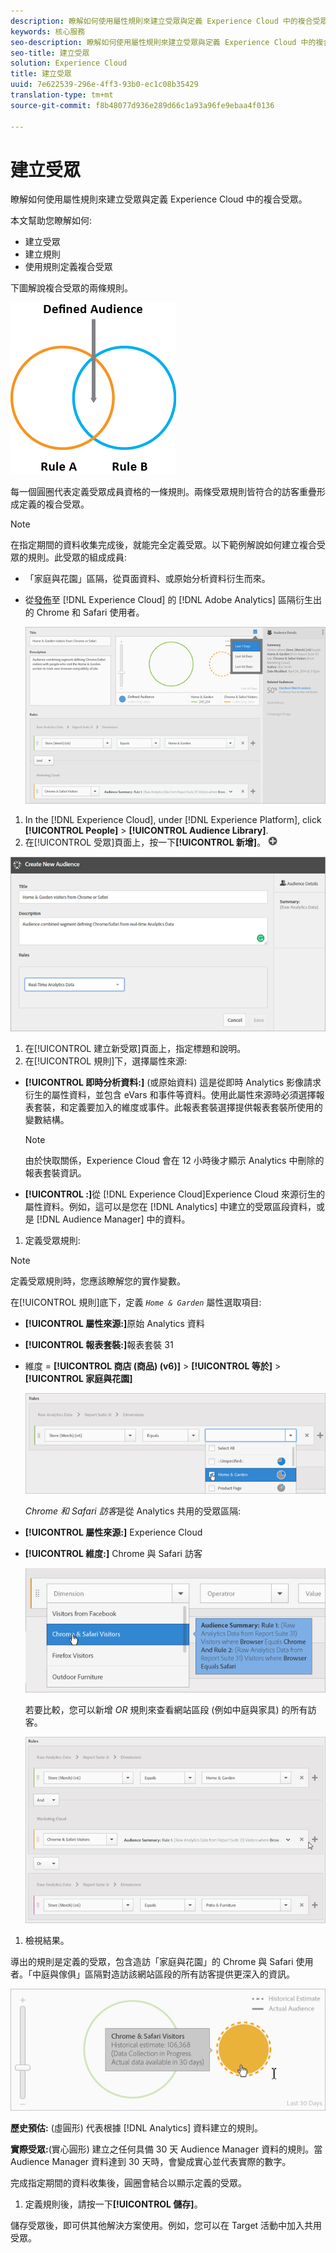 ```yaml
---
description: 瞭解如何使用屬性規則來建立受眾與定義 Experience Cloud 中的複合受眾。
keywords: 核心服務
seo-description: 瞭解如何使用屬性規則來建立受眾與定義 Experience Cloud 中的複合受眾。
seo-title: 建立受眾
solution: Experience Cloud
title: 建立受眾
uuid: 7e622539-296e-4ff3-93b0-ec1c08b35429
translation-type: tm+mt
source-git-commit: f8b48077d936e289d66c1a93a96fe9ebaa4f0136

---
```



# 建立受眾

瞭解如何使用屬性規則來建立受眾與定義 Experience Cloud 中的複合受眾。

本文幫助您瞭解如何:

* 建立受眾
* 建立規則
* 使用規則定義複合受眾


下圖解說複合受眾的兩條規則。

![](assets/audience_sharing.png)

每一個圓圈代表定義受眾成員資格的一條規則。兩條受眾規則皆符合的訪客重疊形成定義的複合受眾。

>[!NOTE]
>
>在指定期間的資料收集完成後，就能完全定義受眾。以下範例解說如何建立複合受眾的規則。此受眾的組成成員:

* 「家庭與花園」區隔，從頁面資料、或原始分析資料衍生而來。
* 從[發佈](../audience-library/audience-library.md#task_32FEEFE0B32E4E388CD4D892D727282A)至 [!DNL Experience Cloud] 的 [!DNL Adobe Analytics] 區隔衍生出的 Chrome 和 Safari 使用者。


   ![](assets/audience_create.png)

1. In the [!DNL Experience Cloud], under [!DNL Experience Platform], click **[!UICONTROL People]** &gt; **[!UICONTROL Audience Library]**.
1. 在[!UICONTROL 受眾]頁面上，按一下&#x200B;**[!UICONTROL 新增]**。 ![](assets/add_icon_small.png)

![步驟結果](assets/audience_create_new.png)

1. 在[!UICONTROL 建立新受眾]頁面上，指定標題和說明。
1. 在[!UICONTROL 規則]下，選擇屬性來源:

* **[!UICONTROL 即時分析資料:]** (或原始資料) 這是從即時 Analytics 影像請求衍生的屬性資料，並包含 eVars 和事件等資料。使用此屬性來源時必須選擇報表套裝，和定義要加入的維度或事件。此報表套裝選擇提供報表套裝所使用的變數結構。

   >[!NOTE]
   >
   >由於快取關係，Experience Cloud 會在 12 小時後才顯示 Analytics 中刪除的報表套裝資訊。

* **[!UICONTROL :]**&#x200B;從 [!DNL Experience Cloud]Experience Cloud 來源衍生的屬性資料。例如，這可以是您在 [!DNL Analytics] 中建立的受眾區段資料，或是 [!DNL Audience Manager] 中的資料。

1. 定義受眾規則:

>[!NOTE]
>
>定義受眾規則時，您應該瞭解您的實作變數。

在[!UICONTROL 規則]底下，定義 *`Home & Garden`* 屬性選取項目:

* **[!UICONTROL 屬性來源:]**&#x200B;原始 Analytics 資料
* **[!UICONTROL 報表套裝:]**&#x200B;報表套裝 31
* 維度 = **[!UICONTROL 商店 (商品) (v6)]** &gt; **[!UICONTROL 等於]** &gt; **[!UICONTROL 家庭與花園]**

   ![](assets/home_garden.png)

   *Chrome 和 Safari 訪客*&#x200B;是從 Analytics 共用的受眾區隔:

* **[!UICONTROL 屬性來源:]** Experience Cloud
* **[!UICONTROL 維度:]** Chrome 與 Safari 訪客

   ![](assets/chrome_safari.png)

   若要比較，您可以新增 *OR* 規則來查看網站區段 (例如中庭與家具) 的所有訪客。

   ![](assets/audiences_rule_patio.png)

1. 檢視結果。

導出的規則是定義的受眾，包含造訪「家庭與花園」的 Chrome 與 Safari 使用者。「中庭與傢俱」區隔對造訪該網站區段的所有訪客提供更深入的資訊。

![](assets/defined_audience.png)

**歷史預估:** (虛圓形) 代表根據 [!DNL Analytics] 資料建立的規則。

**實際受眾:**(實心圓形) 建立之任何具備 30 天 Audience Manager 資料的規則。當 Audience Manager 資料達到 30 天時，會變成實心並代表實際的數字。

完成指定期間的資料收集後，圓圈會結合以顯示定義的受眾。

1. 定義規則後，請按一下&#x200B;**[!UICONTROL 儲存]**。

儲存受眾後，即可供其他解決方案使用。例如，您可以在 Target 活動中加入共用受眾。
